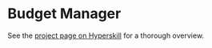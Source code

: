 # Budget Manager

See the [project page on Hyperskill](https://hyperskill.org/projects/76) for a thorough overview.
